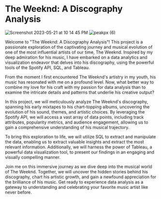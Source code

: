 # The Weeknd: A Discography Analysis

![Screenshot 2023-05-21 at 10 14 45 PM](https://github.com/Varadmurty-mohod/The-Weeknd-A-Discography-Analysis/assets/69577585/03f05969-33dd-4890-9eb5-4d283c8f523a)
![peakpx (6)](https://github.com/Varadmurty-mohod/The-Weeknd-A-Discography-Analysis/assets/69577585/63e672fc-1414-4e60-b649-71157f35f8d1)

Welcome to "The Weeknd: A Discography Analysis"! This project is a passionate exploration of the captivating journey and musical evolution of one of the most influential artists of our time, The Weeknd. Inspired by my deep admiration for his music, I have embarked on a data analytics and visualization endeavor that delves into his discography, using the powerful tools of the Spotify API, SQL, and Tableau.

From the moment I first encountered The Weeknd's artistry in my youth, his music has resonated with me on a profound level. Now, what better way to combine my love for his craft with my passion for data analysis than to examine the intricate details and patterns that underlie his creative output?

In this project, we will meticulously analyze The Weeknd's discography, spanning his early mixtapes to his chart-topping albums, uncovering the evolution of his sound, themes, and artistic choices. By leveraging the Spotify API, we will access a vast array of data points, including track attributes, popularity metrics, and audience engagement, allowing us to gain a comprehensive understanding of his musical trajectory.

To bring this exploration to life, we will utilize SQL to extract and manipulate the data, enabling us to extract valuable insights and extract the most relevant information. Additionally, we will harness the power of Tableau, a powerful data visualization tool, to present our findings in an engaging and visually compelling manner.

Join me on this immersive journey as we dive deep into the musical world of The Weeknd. Together, we will uncover the hidden stories behind his discography, chart his artistic growth, and gain a newfound appreciation for the brilliance of his music. Get ready to experience data analysis as a gateway to understanding and celebrating your favorite music artist like never before.
